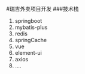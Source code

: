 #瑞吉外卖项目开发
###技术栈
1. springboot
2. mybatis-plus
3. redis
4. springCache
5. vue
6. element-ui
7. axios
8. ....